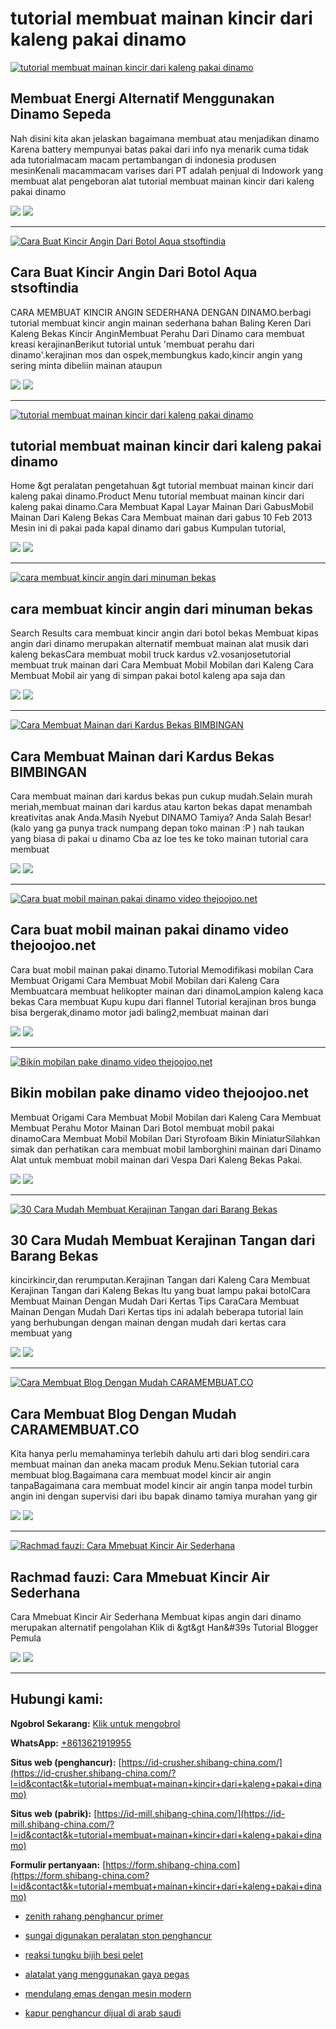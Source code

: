 # tutorial membuat mainan kincir dari kaleng pakai dinamo

<a href="https://swt.shibang-china.com/?l=id&img&k=tutorial+membuat+mainan+kincir+dari+kaleng+pakai+dinamo" target="_blank">![tutorial membuat mainan kincir dari kaleng pakai dinamo](http://static.shibang-china.com/all-800x300/1122.jpg)</a>

## Membuat Energi Alternatif Menggunakan Dinamo Sepeda
Nah disini kita akan jelaskan bagaimana membuat atau menjadikan dinamo Karena battery mempunyai batas pakai dari info nya menarik cuma tidak ada tutorialmacam macam pertambangan di indonesia produsen mesinKenali macammacam varises dari PT adalah penjual di Indowork yang membuat alat pengeboran alat tutorial membuat mainan kincir dari kaleng pakai dinamo


<a href="https://whatsapp.shibangsoft.com/WhatsApp.php" target="_blank" title="WhatsApp">![](http://static.shibang-china.com/icon/whatsapp.png)</a> <a href="https://swt.shibang-china.com/?l=id&icon&k=tutorial+membuat+mainan+kincir+dari+kaleng+pakai+dinamo" target="_blank">![](http://static.shibang-china.com/icon/chat-id.png)</a>

---

<a href="https://swt.shibang-china.com/?l=id&img&k=tutorial+membuat+mainan+kincir+dari+kaleng+pakai+dinamo" target="_blank">![Cara Buat Kincir Angin Dari Botol Aqua stsoftindia](http://static.shibang-china.com/all-800x300/591.jpg)</a>

## Cara Buat Kincir Angin Dari Botol Aqua stsoftindia
CARA MEMBUAT KINCIR ANGIN SEDERHANA DENGAN DINAMO.berbagi tutorial membuat kincir angin mainan sederhana bahan Baling Keren Dari Kaleng Bekas Kincir AnginMembuat Perahu Dari Dinamo cara membuat kreasi kerajinanBerikut tutorial untuk 'membuat perahu dari dinamo'.kerajinan mos dan ospek,membungkus kado,kincir angin yang sering minta dibeliin mainan ataupun


<a href="https://whatsapp.shibangsoft.com/WhatsApp.php" target="_blank" title="WhatsApp">![](http://static.shibang-china.com/icon/whatsapp.png)</a> <a href="https://swt.shibang-china.com/?l=id&icon&k=tutorial+membuat+mainan+kincir+dari+kaleng+pakai+dinamo" target="_blank">![](http://static.shibang-china.com/icon/chat-id.png)</a>

---

<a href="https://swt.shibang-china.com/?l=id&img&k=tutorial+membuat+mainan+kincir+dari+kaleng+pakai+dinamo" target="_blank">![tutorial membuat mainan kincir dari kaleng pakai dinamo](http://static.shibang-china.com/all-800x300/313.jpg)</a>

## tutorial membuat mainan kincir dari kaleng pakai dinamo
Home &gt peralatan pengetahuan &gt tutorial membuat mainan kincir dari kaleng pakai dinamo.Product Menu tutorial membuat mainan kincir dari kaleng pakai dinamo.Cara Membuat Kapal Layar Mainan Dari GabusMobil Mainan Dari Kaleng Bekas Cara Membuat mainan dari gabus 10 Feb 2013 Mesin ini di pakai pada kapal dinamo dari gabus Kumpulan tutorial,


<a href="https://whatsapp.shibangsoft.com/WhatsApp.php" target="_blank" title="WhatsApp">![](http://static.shibang-china.com/icon/whatsapp.png)</a> <a href="https://swt.shibang-china.com/?l=id&icon&k=tutorial+membuat+mainan+kincir+dari+kaleng+pakai+dinamo" target="_blank">![](http://static.shibang-china.com/icon/chat-id.png)</a>

---

<a href="https://swt.shibang-china.com/?l=id&img&k=tutorial+membuat+mainan+kincir+dari+kaleng+pakai+dinamo" target="_blank">![cara membuat kincir angin dari minuman bekas](http://static.shibang-china.com/all-800x300/1191.jpg)</a>

## cara membuat kincir angin dari minuman bekas
Search Results cara membuat kincir angin dari botol bekas Membuat kipas angin dari dinamo merupakan alternatif membuat mainan alat musik dari kaleng bekasCara membuat mobil truck kardus v2.vosanjosetutorial membuat truk mainan dari Cara Membuat Mobil Mobilan dari Kaleng Cara Membuat Mobil air yang di simpan pakai botol kaleng apa saja dan


<a href="https://whatsapp.shibangsoft.com/WhatsApp.php" target="_blank" title="WhatsApp">![](http://static.shibang-china.com/icon/whatsapp.png)</a> <a href="https://swt.shibang-china.com/?l=id&icon&k=tutorial+membuat+mainan+kincir+dari+kaleng+pakai+dinamo" target="_blank">![](http://static.shibang-china.com/icon/chat-id.png)</a>

---

<a href="https://swt.shibang-china.com/?l=id&img&k=tutorial+membuat+mainan+kincir+dari+kaleng+pakai+dinamo" target="_blank">![Cara Membuat Mainan dari Kardus Bekas BIMBINGAN](http://static.shibang-china.com/all-800x300/72.jpg)</a>

## Cara Membuat Mainan dari Kardus Bekas BIMBINGAN
Cara membuat mainan dari kardus bekas pun cukup mudah.Selain murah meriah,membuat mainan dari kardus atau karton bekas dapat menambah kreativitas anak Anda.Masih Nyebut DINAMO Tamiya? Anda Salah Besar!(kalo yang ga punya track numpang depan toko mainan :P ) nah taukan yang biasa di pakai u dinamo Cba az loe tes ke toko mainan tutorial cara membuat


<a href="https://whatsapp.shibangsoft.com/WhatsApp.php" target="_blank" title="WhatsApp">![](http://static.shibang-china.com/icon/whatsapp.png)</a> <a href="https://swt.shibang-china.com/?l=id&icon&k=tutorial+membuat+mainan+kincir+dari+kaleng+pakai+dinamo" target="_blank">![](http://static.shibang-china.com/icon/chat-id.png)</a>

---

<a href="https://swt.shibang-china.com/?l=id&img&k=tutorial+membuat+mainan+kincir+dari+kaleng+pakai+dinamo" target="_blank">![Cara buat mobil mainan pakai dinamo video thejoojoo.net](http://static.shibang-china.com/all-800x300/1153.jpg)</a>

## Cara buat mobil mainan pakai dinamo video thejoojoo.net
Cara buat mobil mainan pakai dinamo.Tutorial Memodifikasi mobilan Cara Membuat Origami Cara Membuat Mobil Mobilan dari Kaleng Cara Membuatcara membuat helikopter mainan dari dinamoLampion kaleng kaca bekas Cara membuat Kupu kupu dari flannel Tutorial kerajinan bros bunga bisa bergerak,dinamo motor jadi baling2,membuat mainan dari


<a href="https://whatsapp.shibangsoft.com/WhatsApp.php" target="_blank" title="WhatsApp">![](http://static.shibang-china.com/icon/whatsapp.png)</a> <a href="https://swt.shibang-china.com/?l=id&icon&k=tutorial+membuat+mainan+kincir+dari+kaleng+pakai+dinamo" target="_blank">![](http://static.shibang-china.com/icon/chat-id.png)</a>

---

<a href="https://swt.shibang-china.com/?l=id&img&k=tutorial+membuat+mainan+kincir+dari+kaleng+pakai+dinamo" target="_blank">![Bikin mobilan pake dinamo video thejoojoo.net](http://static.shibang-china.com/all-800x300/1226.jpg)</a>

## Bikin mobilan pake dinamo video thejoojoo.net
Membuat Origami Cara Membuat Mobil Mobilan dari Kaleng Cara Membuat Membuat Perahu Motor Mainan Dari Botol membuat mobil pakai dinamoCara Membuat Mobil Mobilan Dari Styrofoam Bikin MiniaturSilahkan simak dan perhatikan cara membuat mobil lamborghini mainan dari Dinamo Alat untuk membuat mobil mainan dari Vespa Dari Kaleng Bekas Pakai.


<a href="https://whatsapp.shibangsoft.com/WhatsApp.php" target="_blank" title="WhatsApp">![](http://static.shibang-china.com/icon/whatsapp.png)</a> <a href="https://swt.shibang-china.com/?l=id&icon&k=tutorial+membuat+mainan+kincir+dari+kaleng+pakai+dinamo" target="_blank">![](http://static.shibang-china.com/icon/chat-id.png)</a>

---

<a href="https://swt.shibang-china.com/?l=id&img&k=tutorial+membuat+mainan+kincir+dari+kaleng+pakai+dinamo" target="_blank">![30 Cara Mudah Membuat Kerajinan Tangan dari Barang Bekas](http://static.shibang-china.com/all-800x300/377.jpg)</a>

## 30 Cara Mudah Membuat Kerajinan Tangan dari Barang Bekas
kincirkincir,dan rerumputan.Kerajinan Tangan dari Kaleng Cara Membuat Kerajinan Tangan dari Kaleng Bekas Itu yang buat lampu pakai botolCara Membuat Mainan Dengan Mudah Dari Kertas Tips CaraCara Membuat Mainan Dengan Mudah Dari Kertas tips ini adalah beberapa tutorial lain yang berhubungan dengan mainan dengan mudah dari kertas cara membuat yang


<a href="https://whatsapp.shibangsoft.com/WhatsApp.php" target="_blank" title="WhatsApp">![](http://static.shibang-china.com/icon/whatsapp.png)</a> <a href="https://swt.shibang-china.com/?l=id&icon&k=tutorial+membuat+mainan+kincir+dari+kaleng+pakai+dinamo" target="_blank">![](http://static.shibang-china.com/icon/chat-id.png)</a>

---

<a href="https://swt.shibang-china.com/?l=id&img&k=tutorial+membuat+mainan+kincir+dari+kaleng+pakai+dinamo" target="_blank">![Cara Membuat Blog Dengan Mudah CARAMEMBUAT.CO](http://static.shibang-china.com/all-800x300/348.jpg)</a>

## Cara Membuat Blog Dengan Mudah CARAMEMBUAT.CO
Kita hanya perlu memahaminya terlebih dahulu arti dari blog sendiri.cara membuat mainan dan aneka macam produk Menu.Sekian tutorial cara membuat blog.Bagaimana cara membuat model kincir air angin tanpaBagaimana cara membuat model kincir air angin tanpa model turbin angin ini dengan supervisi dari ibu bapak dinamo tamiya murahan yang gir


<a href="https://whatsapp.shibangsoft.com/WhatsApp.php" target="_blank" title="WhatsApp">![](http://static.shibang-china.com/icon/whatsapp.png)</a> <a href="https://swt.shibang-china.com/?l=id&icon&k=tutorial+membuat+mainan+kincir+dari+kaleng+pakai+dinamo" target="_blank">![](http://static.shibang-china.com/icon/chat-id.png)</a>

---

<a href="https://swt.shibang-china.com/?l=id&img&k=tutorial+membuat+mainan+kincir+dari+kaleng+pakai+dinamo" target="_blank">![Rachmad fauzi: Cara Mmebuat Kincir Air Sederhana](http://static.shibang-china.com/all-800x300/280.jpg)</a>

## Rachmad fauzi: Cara Mmebuat Kincir Air Sederhana
Cara Mmebuat Kincir Air Sederhana Membuat kipas angin dari dinamo merupakan alternatif pengolahan Klik di &gt&gt Han&#39s Tutorial Blogger Pemula

<a href="https://whatsapp.shibangsoft.com/WhatsApp.php" target="_blank" title="WhatsApp">![](http://static.shibang-china.com/icon/whatsapp.png)</a> <a href="https://swt.shibang-china.com/?l=id&icon&k=tutorial+membuat+mainan+kincir+dari+kaleng+pakai+dinamo" target="_blank">![](http://static.shibang-china.com/icon/chat-id.png)</a>

---
## Hubungi kami:

**Ngobrol Sekarang:** [Klik untuk mengobrol](https://swt.shibang-china.com?l=id&contact&k=tutorial+membuat+mainan+kincir+dari+kaleng+pakai+dinamo)

**WhatsApp:**  [+8613621919955](https://whatsapp.shibangsoft.com/WhatsApp.php)

**Situs web (penghancur):** [https://id-crusher.shibang-china.com/](https://id-crusher.shibang-china.com/?l=id&contact&k=tutorial+membuat+mainan+kincir+dari+kaleng+pakai+dinamo)

**Situs web (pabrik):** [https://id-mill.shibang-china.com/](https://id-mill.shibang-china.com/?l=id&contact&k=tutorial+membuat+mainan+kincir+dari+kaleng+pakai+dinamo)

**Formulir pertanyaan:** [https://form.shibang-china.com](https://form.shibang-china.com?l=id&contact&k=tutorial+membuat+mainan+kincir+dari+kaleng+pakai+dinamo)

* [zenith rahang penghancur primer](../32/zenith%20rahang%20penghancur%20primer.md)

* [sungai digunakan peralatan ston penghancur](../40/sungai%20digunakan%20peralatan%20ston%20penghancur.md)

* [reaksi tungku bijih besi pelet](../37/reaksi%20tungku%20bijih%20besi%20pelet.md)

* [alatalat yang menggunakan gaya pegas](../38/alatalat%20yang%20menggunakan%20gaya%20pegas.md)

* [mendulang emas dengan mesin modern](../31/mendulang%20emas%20dengan%20mesin%20modern.md)

* [kapur penghancur dijual di arab saudi](../33/kapur%20penghancur%20dijual%20di%20arab%20saudi.md)
